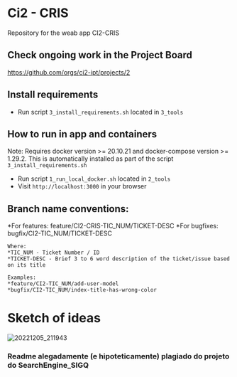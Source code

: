 # Ci2 - CRIS
Repository for the weab app CI2-CRIS

## Check ongoing work in the Project Board
https://github.com/orgs/ci2-ipt/projects/2

## Install requirements
- Run script `3_install_requirements.sh` located in `3_tools`
## How to run in app and containers
Note: Requires docker version >= 20.10.21 and docker-compose version >= 1.29.2. This is automatically installed as part of the script `3_install_requirements.sh`
- Run script `1_run_local_docker.sh` located in `2_tools`
- Visit `http://localhost:3000` in your browser

## Branch name conventions:

*For features: feature/CI2-CRIS-TIC_NUM/TICKET-DESC
*For bugfixes: bugfix/CI2-TIC_NUM/TICKET-DESC

  	Where:
    *TIC_NUM - Ticket Number / ID
    *TICKET-DESC - Brief 3 to 6 word description of the ticket/issue based on its title
    
    Examples:
    *feature/CI2-TIC_NUM/add-user-model
    *bugfix/CI2-TIC_NUM/index-title-has-wrong-color

# Sketch of ideas

![20221205_211943](https://user-images.githubusercontent.com/113514374/205775943-9ee4056a-c98f-4c66-a47c-de1ce866f71a.jpg)

### Readme alegadamente (e hipoteticamente) plagiado do projeto do SearchEngine_SIGQ 
